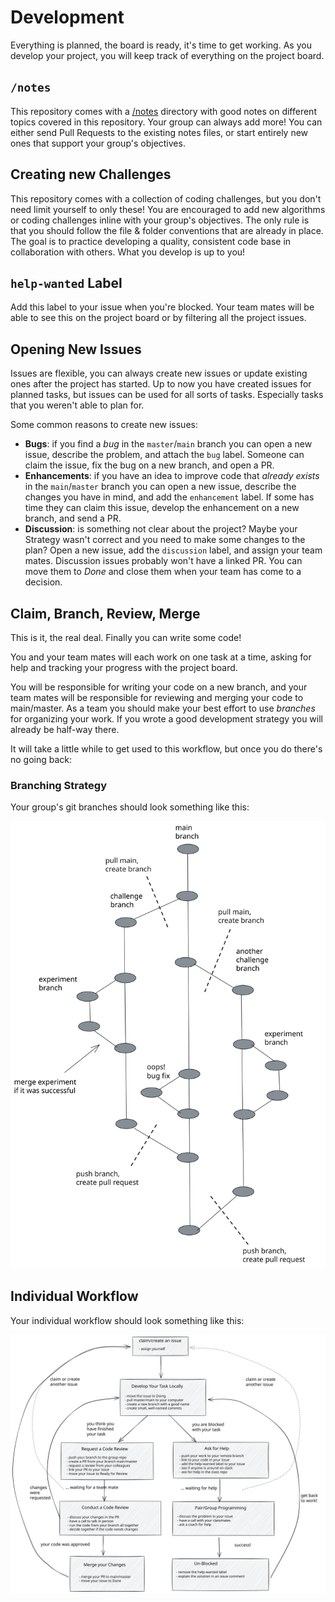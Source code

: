 # Development

Everything is planned, the board is ready, it's time to get working. As you
develop your project, you will keep track of everything on the project board.

## `/notes`

This repository comes with a [/notes](./notes) directory with good notes on different topics covered in this repository. Your group can always add more! You can either send Pull Requests to the existing notes files, or start entirely new ones that support your group's objectives.

## Creating new Challenges

This repository comes with a collection of coding challenges, but you don't need limit yourself to only these! You are encouraged to add new algorithms or coding challenges inline with your group's objectives. The only rule is that you should follow the file & folder conventions that are already in place. The goal is to practice developing a quality, consistent code base in collaboration with others. What you develop is up to you!

## `help-wanted` Label

Add this label to your issue when you're blocked. Your team mates will be able
to see this on the project board or by filtering all the project issues.

## Opening New Issues

Issues are flexible, you can always create new issues or update existing ones
after the project has started. Up to now you have created issues for planned
tasks, but issues can be used for all sorts of tasks. Especially tasks that you
weren't able to plan for.

Some common reasons to create new issues:

- **Bugs**: if you find a _bug_ in the `master`/`main` branch you can open a new
  issue, describe the problem, and attach the `bug` label. Someone can claim the
  issue, fix the bug on a new branch, and open a PR.
- **Enhancements**: if you have an idea to improve code that _already exists_ in
  the `main`/`master` branch you can open a new issue, describe the changes you
  have in mind, and add the `enhancement` label. If some has time they can claim
  this issue, develop the enhancement on a new branch, and send a PR.
- **Discussion**: is something not clear about the project? Maybe your Strategy
  wasn't correct and you need to make some changes to the plan? Open a new
  issue, add the `discussion` label, and assign your team mates. Discussion
  issues probably won't have a linked PR. You can move them to _Done_ and close
  them when your team has come to a decision.

## Claim, Branch, Review, Merge

This is it, the real deal. Finally you can write some code!

You and your team mates will each work on one task at a time, asking for help
and tracking your progress with the project board.

You will be responsible for writing your code on a new branch, and your team
mates will be responsible for reviewing and merging your code to main/master. As
a team you should make your best effort to use _branches_ for organizing
your work. If you wrote a good development strategy you will already be half-way
there.

It will take a little while to get used to this workflow, but once you do
there's no going back:

### Branching Strategy

Your group's git branches should look something like this:

[![branching strategy](./assets/branching_strategy.svg)](https://excalidraw.com/#json=IBDwrOShConw1SJwEqvii,-a8F2kZpRHiR2itGLU7IiA)

## Individual Workflow

Your individual workflow should look something like this:

[![claim, branch, review, merge](./assets/claim_branch_review_merge.svg)](https://excalidraw.com/#json=-kZH0xSi4KCTru2JePZQV,X9da-5Fl_9AdgMdIbW1X5Q)
